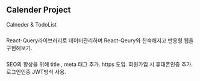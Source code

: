 ## Calender Project

Calneder & TodoList

###

React-Query라이브러리로 데이터관리하며 React-Qeury와 친숙해지고
반응형 웹을 구현해보기.

###

SEO의 향상을 위해 title , meta 태그 추가.
https 도입.
회원가입 시 휴대폰인증 추가.
로그인인증 JWT방식 사용.
